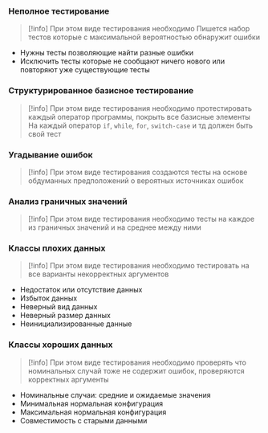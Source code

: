 ### Неполное тестирование

>[!info] При этом виде тестирования необходимо
>Пишется набор тестов которые с максимальной вероятностью обнаружит ошибки

* Нужны тесты позволяющие найти разные ошибки
* Исключить тесты которые не сообщают ничего нового или повторяют уже существующие тесты

### Структурированное базисное тестирование

>[!info] При этом виде тестирования необходимо протестировать каждый оператор программы, покрыть все базисные элементы
>На каждый оператор `if`, `while`, `for`, `switch-case` и тд должен быть свой тест

### Угадывание ошибок

>[!info] При этом виде тестирования создаются тесты на основе обдуманных предположений о вероятных источниках ошибок

### Анализ граничных значений

>[!info] При этом виде тестирования необходимо тесты на каждое из граничных значений и на среднее между ними

### Классы плохих данных

>[!info] При этом виде тестирования необходимо тестировать на все варианты некорректных аргументов

* Недостаток или отсутствие данных
* Избыток данных
* Неверный вид данных
* Неверный размер данных
* Неинициализированные данные

### Классы хороших данных

>[!info] При этом виде тестирования необходимо проверять что номинальных случай тоже не содержит ошибок, проверяются корректных аргументы

* Номинальные случаи: средние и ожидаемые значения
* Минимальная нормальная конфигурация
* Максимальная нормальная конфигурация
* Совместимость с старыми данными